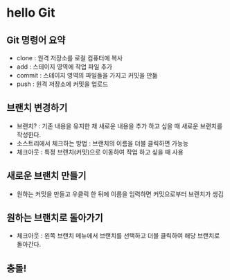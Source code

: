 # hello Git
## Git 명령어 요약

- clone : 원격 저장소를 로컬 컴퓨터에 복사
- add : 스테이지 영역에 작업 파일 추가
- commit : 스테이지 영역의  파일들을 가지고 커밋을 만듦
- push : 원격 저장소에 커밋을 업로드

## 브랜치 변경하기
- 브랜치? : 기존 내용을 유지한 채 새로운 내용을 추가 하고 싶을 때 새로운 브랜치를 작성한다.
- 소스트리에서 체크하는 방법 : 브랜치의 이름을 더블 클릭하면 가능능
- 체크아웃 : 특정 브랜치(커밋)으로 이동하여 작업 하고 싶을 때 사용

## 새로운 브랜치 만들기
- 원하는 커밋을 만들고 우클릭 한 뒤에 이름을 임력하면 커밋으로부터 브랜치가 생김

 ## 원하는 브랜치로 돌아가기
- 체크아웃 : 왼쪽 브랜치 메뉴에서 브랜치를 선택하고 더블 클릭하여 해당 브랜치로 돌아간다.

## 충돌!
